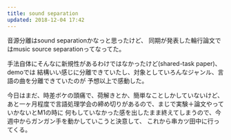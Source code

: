 ```yaml
---
title: sound separation
updated: 2018-12-04 17:42
---
```

音源分離はsound separationかなっと思ったけど、
同期が発表した輪行論文ではmusic source separationってなってた。

手法自体にそんなに新規性があるわけではなかったけど(shared-task paper)、demoでは
結構いい感じに分離できていたし、対象としていろんなジャンル、言語の曲を分離できていたのが
予想以上で感動した。


今日はまだ、時差ボケの頭痛で、荷解きとか、簡単なことしかしていないけど、
あと一ヶ月程度で言語処理学会の締め切りがあるので、まじで実験＋論文やっていかないとM1の時に
何もしていなかった感を出したまま終えてしまうので、今週中からガンガン手を動かしていこうと決意して、
これから串カツ田中に行ってくる。
